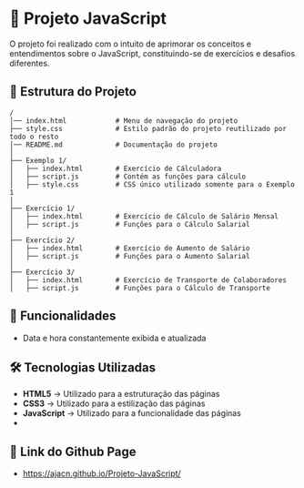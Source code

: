 # 📘 Projeto JavaScript

O projeto foi realizado com o intuito de aprimorar os conceitos e entendimentos sobre o JavaScript, constituindo-se de exercícios e desafios diferentes.

## 📂 Estrutura do Projeto
```
/
│── index.html            # Menu de navegação do projeto
├── style.css             # Estilo padrão do projeto reutilizado por todo o resto
│── README.md             # Documentação do projeto
│
├── Exemplo 1/
│   ├── index.html        # Exercício de Cálculadora
│   ├── script.js         # Contém as funções para cálculo
│   ├── style.css         # CSS único utilizado somente para o Exemplo 1
│
├── Exercício 1/
│   ├── index.html        # Exercício de Cálculo de Salário Mensal
│   ├── script.js         # Funções para o Cálculo Salarial
│
├── Exercício 2/
│   ├── index.html        # Exercício de Aumento de Salário
│   ├── script.js         # Funções para o Aumento Salarial
│
├── Exercício 3/
│   ├── index.html        # Exercício de Transporte de Colaboradores
│   ├── script.js         # Funções para o Cálculo de Transporte
```

## 🚀 Funcionalidades
- Data e hora constantemente exibida e atualizada

## 🛠 Tecnologias Utilizadas
- **HTML5** → Utilizado para a estruturação das páginas
- **CSS3** → Utilizado para a estilização das páginas
- **JavaScript** → Utilizado para a funcionalidade das páginas
- 
## 📌 Link do Github Page
- https://ajacn.github.io/Projeto-JavaScript/
